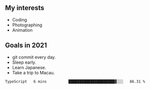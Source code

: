 ## My interests

- Coding
- Photographing
- Animation

## Goals in 2021

- git commit every day.
- Sleep early.
- Learn Japanese.
- Take a trip to Macau.

<!--START_SECTION:waka-->
```text
TypeScript   6 mins          █████████████████████▓░░░   86.31 % 
```
<!--END_SECTION:waka-->
